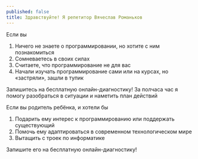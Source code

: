 ```yaml
---
published: false
title: Здравствуйте! Я репетитор Вячеслав Романьков
---
```

Если вы

1. Ничего не знаете о программировании, но хотите с ним познакомиться
2. Сомневаетесь в своих силах
3. Считаете, что программирование не для вас
4. Начали изучать программирование сами или на курсах, но «застряли», зашли в тупик

Запишитесь на бесплатную онлайн-диагностику! За полчаса час я помогу разобраться в ситуации и наметить план действий

Если вы родитель ребёнка, и хотели бы
1. Подарить ему интерес к программированию или поддержать существующий
2. Помочь ему адаптироваться в современном технологическом мире
3. Вытащить с троек по информатике

Запишите его на бесплатную онлайн-диагностику!

